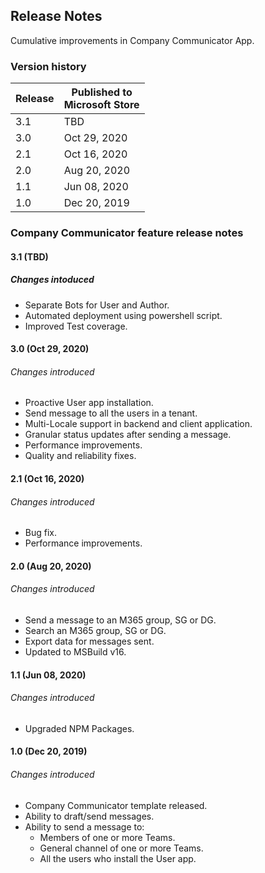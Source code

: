 ## Release Notes

Cumulative improvements in Company Communicator App.

### Version history

|Release |Published to <br/> Microsoft Store |
|---|---|
| 3.1 | TBD
| 3.0 | Oct 29, 2020
| 2.1 | Oct 16, 2020
| 2.0 | Aug 20, 2020
| 1.1 | Jun 08, 2020
| 1.0 | Dec 20, 2019

### Company Communicator feature release notes

#### 3.1 (TBD)
##### Changes intoduced
- Separate Bots for User and Author.
- Automated deployment using powershell script.
- Improved Test coverage.

#### 3.0 (Oct 29, 2020)
###### Changes introduced
- Proactive User app installation.
- Send message to all the users in a tenant.
- Multi-Locale support in backend and client application.
- Granular status updates after sending a message.
- Performance improvements.
- Quality and reliability fixes.

#### 2.1 (Oct 16, 2020)
###### Changes introduced
- Bug fix.
- Performance improvements.

#### 2.0 (Aug 20, 2020)
###### Changes introduced
- Send a message to an M365 group, SG or DG.
- Search an M365 group, SG or DG.
- Export data for messages sent.
- Updated to MSBuild v16.

#### 1.1 (Jun 08, 2020)
###### Changes introduced
- Upgraded NPM Packages.

#### 1.0 (Dec 20, 2019)
###### Changes introduced
- Company Communicator template released.
- Ability to draft/send messages.
- Ability to send a message to:
  - Members of one or more Teams.
  - General channel of one or more Teams.
  - All the users who install the User app.